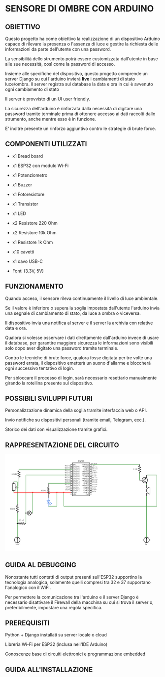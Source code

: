 # SENSORE DI OMBRE CON ARDUINO

## OBIETTIVO

Questo progetto ha come obiettivo la realizzazione di un dispositivo Arduino capace di rilevare la presenza o l'assenza di luce e gestire la richiesta delle informazioni da parte dell'utente con una password.

La sensibilità dello strumento potrà essere customizzata dall'utente in base alle sue necessità, così come la password di accesso.

Insieme alle specifiche del dispositivo, questo progetto comprende un server Django su cui l'arduino invierà **live** i cambiamenti di stato luce/ombra. Il server registra sul database la data e ora in cui è avvenuto ogni cambiamento di stato

Il server è provvisto di un UI user friendly.

La sicurezza dell'arduino è rinforzata dalla necessità di digitare una password tramite terminale prima di ottenere accesso ai dati raccolti dallo strumento, anche mentre esso è in funzione.

E' inoltre presente un rinforzo aggiuntivo contro le strategie di brute force.


## COMPONENTI UTILIZZATI

- x1 Bread board

- x1 ESP32 con modulo Wi-Fi

- x1 Potenziometro

- x1 Buzzer

- x1 Fotoresistore

- x1 Transistor

- x1 LED

- x2 Resistore 220 Ohm
  
- x2 Resistore 10k Ohm

- x1 Resistore 1k Ohm

- x10 cavetti

- x1 cavo USB-C

- Fonti (3.3V, 5V)

## FUNZIONAMENTO

Quando acceso, il sensore rileva continuamente il livello di luce ambientale.

Se il valore è inferiore o supera la soglia impostata dall'utente l'arduino invia una segnale di cambiamento di stato, da luce a ombra o viceversa.

Il dispositivo invia una notifica al server e il server la archivia con relative data e ora.

Qualora si volesse osservare i dati direttamente dall'arduino invece di usare il database, per garantire maggiore sicurezza le informazioni sono visibili solo dopo aver digitato una password tramite terminale.

Contro le tecniche di brute force, qualora fosse digitata per tre volte una password errata, il dispositivo emetterà un suono d'allarme e bloccherà ogni successivo tentativo di login.

Per sbloccare il processo di login, sarà necessario resettarlo manualmente girando la rotellina presente sul dispositivo.


## POSSIBILI SVILUPPI FUTURI

Personalizzazione dinamica della soglia tramite interfaccia web o API.

Invio notifiche su dispositivi personali (tramite email, Telegram, ecc.).

Storico dei dati con visualizzazione tramite grafici.

## RAPPRESENTAZIONE DEL CIRCUITO

![Circuito](circuit.png)

## GUIDA AL DEBUGGING

Nonostante tutti contatti di output presenti sull'ESP32 supportino la tecnologia analogica, solamente quelli compresi tra 32 e 37 supportano l'analogico con il WiFI.

Per permettere la comunicazione tra l'arduino e il server Django è necessario disattivare il Firewall della macchina su cui si trova il server o, preferibilmente, impostare una regola specifica.

## PREREQUISITI

Python + Django installati su server locale o cloud

Libreria Wi-Fi per ESP32 (inclusa nell'IDE Arduino)

Conoscenze base di circuiti elettronici e programmazione embedded

## GUIDA ALL'INSTALLAZIONE

